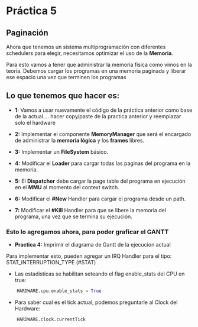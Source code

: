 # Práctica 5
## Paginación

Ahora que tenemos un sistema multiprogramación con diferentes schedulers para elegir, necesitamos optimizar el uso de la __Memoria__.

Para esto vamos a tener que administrar la memoria física como vimos en la teoría. Debemos cargar los programas en una memoria paginada y liberar ese espacio una vez que terminen los programas


## Lo que tenemos que hacer es:


- __1:__ Vamos a usar nuevamente el código de la práctica anterior como base de la actual.... hacer copy/paste de la practica anterior y reemplazar solo el hardware

- __2:__ Implementar el componente __MemoryManager__ que será el encargado de administrar la __memoria lógica__ y los __frames__ libres. 

- __3:__ Implementar un __FileSystem__ básico.

- __4:__ Modificar el __Loader__ para cargar todas las paginas del programa en la memoria. 

- __5:__ El __Dispatcher__  debe cargar la page table del programa en ejecución en el  __MMU__  al momento del context switch.

- __6:__ Modificar el __#New__ Handler para cargar el programa desde un path. 

- __7:__ Modificar el __#Kill__ Handler para que se libere la memoria del programa, una vez que se termina su ejecución.









### Esto lo agregamos ahora, para poder graficar el GANTT 

- __Practica 4:__ Imprimir el diagrama de Gantt de la ejecucion actual

Para implementar esto, pueden agregar un IRQ Handler para el tipo: STAT_INTERRUPTION_TYPE (#STAT)
-  Las estadisticas se habilitan seteando el flag enable_stats del CPU en true:
```python
    HARDWARE.cpu.enable_stats = True
```

- Para saber cual es el tick actual, podemos preguntarle al Clock del Hardware:
```python
    HARDWARE.clock.currentTick
```


